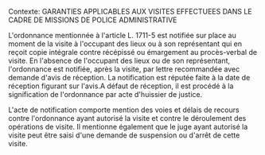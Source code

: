 Contexte: GARANTIES APPLICABLES AUX VISITES EFFECTUEES DANS LE CADRE DE MISSIONS DE POLICE ADMINISTRATIVE

L'ordonnance mentionnée à l'article L. 1711-5 est notifiée sur place au moment de la visite à l'occupant des lieux ou à son représentant qui en reçoit copie intégrale contre récépissé ou émargement au procès-verbal de visite. En l'absence de l'occupant des lieux ou de son représentant, l'ordonnance est notifiée, après la visite, par lettre recommandée avec demande d'avis de réception. La notification est réputée faite à la date de réception figurant sur l'avis.A défaut de réception, il est procédé à la signification de l'ordonnance par acte d'huissier de justice.

L'acte de notification comporte mention des voies et délais de recours contre l'ordonnance ayant autorisé la visite et contre le déroulement des opérations de visite. Il mentionne également que le juge ayant autorisé la visite peut être saisi d'une demande de suspension ou d'arrêt de cette visite.